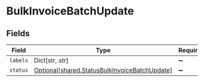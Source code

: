 # BulkInvoiceBatchUpdate


## Fields

| Field                                                                                                | Type                                                                                                 | Required                                                                                             | Description                                                                                          |
| ---------------------------------------------------------------------------------------------------- | ---------------------------------------------------------------------------------------------------- | ---------------------------------------------------------------------------------------------------- | ---------------------------------------------------------------------------------------------------- |
| `labels`                                                                                             | Dict[str, *str*]                                                                                     | :heavy_minus_sign:                                                                                   | N/A                                                                                                  |
| `status`                                                                                             | [Optional[shared.StatusBulkInvoiceBatchUpdate]](../../models/shared/statusbulkinvoicebatchupdate.md) | :heavy_minus_sign:                                                                                   | N/A                                                                                                  |